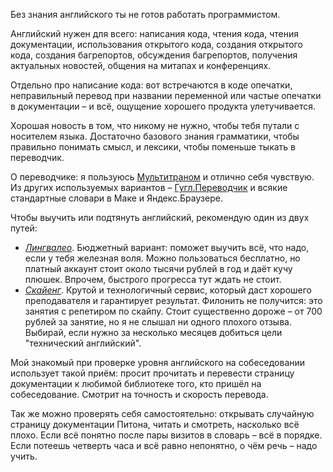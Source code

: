 Без знания английского ты не готов работать программистом.

Английский нужен для всего: написания кода, чтения кода, чтения документации,
использования открытого кода, создания открытого кода, создания багрепортов,
обсуждения багрепортов, получения актуальных новостей, общения на митапах и конференциях.

Отдельно про написание кода: вот встречаются в коде опечатки, неправильный перевод при названии переменной
или частые опечатки в документации – и всё, ощущение хорошего продукта улетучивается.

Хорошая новость в том, что никому не нужно, чтобы тебя путали с носителем языка. Достаточно базового знания грамматики,
чтобы правильно понимать смысл, и лексики, чтобы поменьше тыкать в переводчик.

О переводчике: я пользуюсь [Мультитраном](http://www.multitran.ru/) и отлично себя чувствую.
Из других используемых вариантов – [Гугл.Переводчик](https://translate.google.ru/) и всякие стандартные словари в Маке
и Яндекс.Браузере.

Чтобы выучить или подтянуть английский, рекомендую один из двух путей:

- *[Лингвалео](https://lingualeo.com/)*. Бюджетный вариант: поможет выучить всё, что надо, если у тебя железная воля.
Можно пользоваться бесплатно, но платный аккаунт стоит около тысячи рублей в год и даёт кучу плюшек. Впрочем,
быстрого прогресса тут ждать не стоит.
- *[Скайенг](http://skyeng.ru/)*. Крутой и технологичный сервис, который даст хорошего преподавателя и 
гарантирует результат. Филонить не получится: это занятия с репетиром по скайпу.
Стоит существенно дороже – от 700 рублей за занятие, но я не слышал ни одного плохого отзыва.
Выбирай, если нужно за несколько месяцев добиться цели "технический английский".

Мой знакомый при проверке уровня английского на собеседовании использует такой приём: просит прочитать и
перевести страницу документации к любимой библиотеке того, кто пришёл на собеседование.
Смотрит на точность и скорость перевода.

Так же можно проверять себя самостоятельно: открывать случайную страницу документации Питона, читать
и смотреть, насколько всё плохо. Если всё понятно после пары визитов в словарь – всё в порядке.
Если потеешь четверть часа и всё равно непонятно, о чём речь – надо учить.
